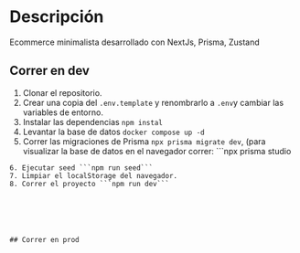 # Descripción
Ecommerce minimalista desarrollado con NextJs, Prisma, Zustand


## Correr en dev

1. Clonar el repositorio.
2. Crear una copia del ```.env.template``` y renombrarlo a ```.env```y cambiar las variables de entorno.
3. Instalar las dependencias ```npm instal```
4. Levantar la base de datos ```docker compose up -d```
5. Correr las migraciones de Prisma ```npx prisma migrate dev```,
(para visualizar la base de datos en el navegador correr: ```npx prisma studio
```).
6. Ejecutar seed ```npm run seed```
7. Limpiar el localStorage del navegador.
8. Correr el proyecto ```npm run dev```






## Correr en prod